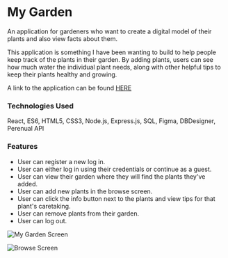 # My Garden

An application for gardeners who want to create a digital model of their plants and
also view facts about them.

This application is something I have been wanting to build to help people keep track of the
plants in their garden. By adding plants, users can see how much water the individual plant needs,
along with other helpful tips to keep their plants healthy and growing.

A link to the application can be found [HERE](http://garden-project-dev.us-west-1.elasticbeanstalk.com/)

### Technologies Used

React, ES6, HTML5, CSS3, Node.js, Express.js, SQL, Figma, DBDesigner, Perenual API

### Features

- User can register a new log in.
- User can either log in using their credentials or continue as a guest.
- User can view their garden where they will find the plants they've added.
- User can add new plants in the browse screen.
- User can click the info button next to the plants and view tips for that plant's caretaking.
- User can remove plants from their garden.
- User can log out.

![My Garden Screen](MyGardenScreen.png)

![Browse Screen](BrowseScreen.png)
